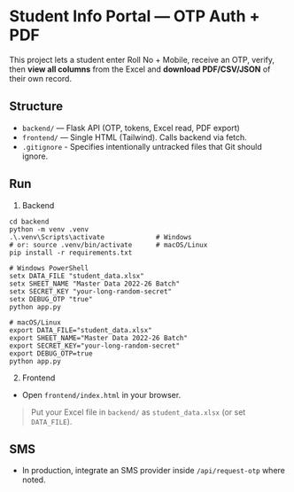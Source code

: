 # Student Info Portal — OTP Auth + PDF
This project lets a student enter Roll No + Mobile, receive an OTP, verify, then **view all columns** from the Excel and **download PDF/CSV/JSON** of their own record.

## Structure
- `backend/` — Flask API (OTP, tokens, Excel read, PDF export)
- `frontend/` — Single HTML (Tailwind). Calls backend via fetch.
- `.gitignore` - Specifies intentionally untracked files that Git should ignore.

## Run
1) Backend
```
cd backend
python -m venv .venv
.\.venv\Scripts\activate             # Windows
# or: source .venv/bin/activate      # macOS/Linux
pip install -r requirements.txt

# Windows PowerShell
setx DATA_FILE "student_data.xlsx"
setx SHEET_NAME "Master Data 2022-26 Batch"
setx SECRET_KEY "your-long-random-secret"
setx DEBUG_OTP "true"
python app.py

# macOS/Linux
export DATA_FILE="student_data.xlsx"
export SHEET_NAME="Master Data 2022-26 Batch"
export SECRET_KEY="your-long-random-secret"
export DEBUG_OTP=true
python app.py
```

2) Frontend
- Open `frontend/index.html` in your browser.

> Put your Excel file in `backend/` as `student_data.xlsx` (or set `DATA_FILE`).

## SMS
- In production, integrate an SMS provider inside `/api/request-otp` where noted.
